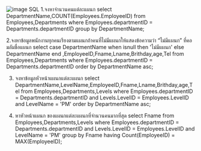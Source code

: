 ![image](https://www.img.in.th/images/43786daea07df32abdd38bb4ac6fe492.png)
SQL
1.จงหาจำนวนคนแต่ละแผนก
select DepartmentName,COUNT(Employees.EmployeeID) 
from Employees,Departments
where Employees.departmentID =  Departments.departmentID
group by DepartmentName;

2.จงหาข้อมูลพนักงานทุกคนเรียงตามแผนกถ้าคนที่ไม่มีแผนกให้แสดงข้อความว่า “ไม่มีแผนก” ที่คอมลัมชื่อแผนก
select case DepartmentName when isnull then 'ไม่มีแผนก' else DepartmentName end  ,EmployeeID,Fname,Lname,Brithday,age,Tel
from Employees,Departments
where Employees.departmentID = Departments.departmentID
order by DepartmentName asc;

3. จงหาข้อมูลหัวหน้าแผนกแต่ละแผนก
select DepartmentName,LevelName,EmployeeID,Fname,Lname,Brithday,age,Tel
from Employees,Departments,Levels
where Employees.departmentID = Departments.departmentID 
and Levels.LevelID = Employees.LevelID 
and LevelName = 'PM'
order by DepartmentName asc;

4. หาหัวหน้าแผนก ของแผนกแต่ละแผนกที่จำนวนคนมากที่สุด
select Fname
from Employees,Departments,Levels
where Employees.departmentID = Departments.departmentID 
and Levels.LevelID = Employees.LevelID 
and LevelName = 'PM'
group by Fname
having Count(EmployeeID) = MAX(EmployeeID);

